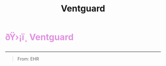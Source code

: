 ﻿---
lang: en-US
title: Ventguard
prev: TimeMaster
next: Witness
---
# <font color="#e091e0">ðŸ›¡ï¸ <b>Ventguard</b></font> <Badge text="Support" type="tip" vertical="middle"/>
---

> From: EHR



